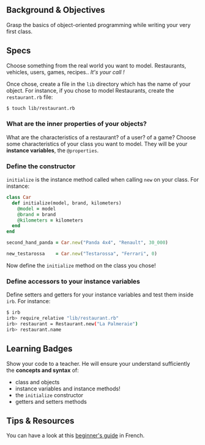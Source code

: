 ## Background & Objectives

Grasp the basics of object-oriented programming while writing your very first class.

## Specs

Choose something from the real world you want to model. Restaurants, vehicles, users, games, recipes.. *It's your call !*

Once chose, create a file in the `lib` directory which has the name of your object.
For instance, if you chose to model Restaurants, create the `restaurant.rb` file:

```bash
$ touch lib/restaurant.rb
```

### What are the inner properties of your objects?

What are the characteristics of a restaurant? of a user? of a game?
Choose some characteristics of your class you want to model. They will be your **instance variables**, the `@properties`.

### Define the constructor

`initialize` is the instance method called when calling `new` on your class. For instance:

```ruby
class Car
  def initialize(model, brand, kilometers)
    @model = model
    @brand = brand
    @kilometers = kilometers
  end
end

second_hand_panda = Car.new("Panda 4x4", "Renault", 30_000)

new_testarossa    = Car.new("Testarossa", "Ferrari", 0)
```

Now define the `initialize` method on the class you chose!

### Define accessors to your instance variables

Define setters and getters for your instance variables and test them inside `irb`.
For instance:

```bash
$ irb
irb> require_relative "lib/restaurant.rb"
irb> restaurant = Restaurant.new("La Palmeraie")
irb> restaurant.name
```

## Learning Badges

Show your code to a teacher. He will ensure your understand sufficiently the **concepts and syntax** of:

- class and objects
- instance variables and instance methods!
- the `initialize` constructor
- getters and setters methods

## Tips & Resources

You can have a look at this [beginner's guide](http://docs.ruby-doc.com/docs/beginner-fr/xhtml/ch04s02.html) in French.